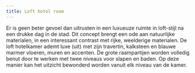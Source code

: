 ```yaml
---
title: Loft hotel room
---
```

<!--StartFragment-->

Er is geen beter gevoel dan uitrusten in een luxueuze ruimte in loft-stijl na een drukke dag in de stad. Dit concept brengt een ode aan natuurlijke materialen, in een interessant contrast met rijke, weelderige materialen. De loft hotelkamer ademt luxe (uit) met zijn travertin, kalksteen en blauwe marmer vloeren, muren en accenten. De grote raampartijen worden volledig benut door te werken met twee niveaus voor slapen en baden. Op deze manier kan het uitzicht bewonderd worden vanuit elk niveau van de kamer.

<!--EndFragment-->